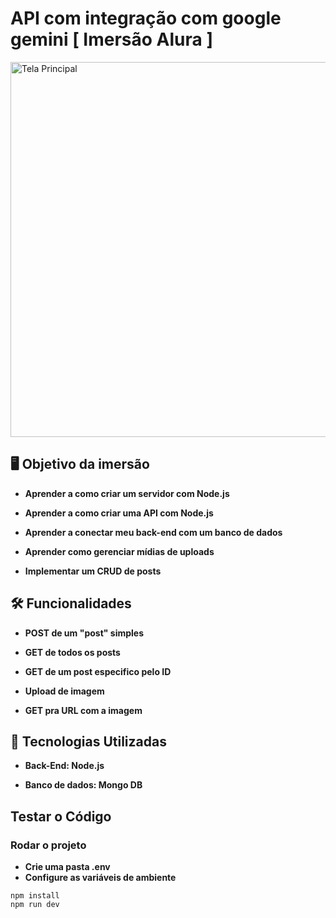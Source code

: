 # API com integração com google gemini [ Imersão Alura ]

<img src="https://github.com/user-attachments/assets/71346b11-3e9f-4bf8-8337-7ed117d5ab64" alt="Tela Principal" width="600" />

## 🖥️ Objetivo da imersão

- **Aprender a como criar um servidor com Node.js**
  
- **Aprender a como criar uma API com Node.js**

- **Aprender a conectar meu back-end com um banco de dados**
  
- **Aprender como gerenciar mídias de uploads**
  
- **Implementar um CRUD de posts**

## 🛠️ Funcionalidades

- **POST de um "post" simples**
  
- **GET de todos os posts**

- **GET de um post especifico pelo ID**
  
- **Upload de imagem**
  
- **GET pra URL com a imagem**

## :rocket: Tecnologias Utilizadas

- **Back-End: Node.js**

- **Banco de dados: Mongo DB**


## Testar o Código

### Rodar o projeto

- **Crie uma pasta .env**
- **Configure as variáveis de ambiente**
  
```
npm install
npm run dev
```
